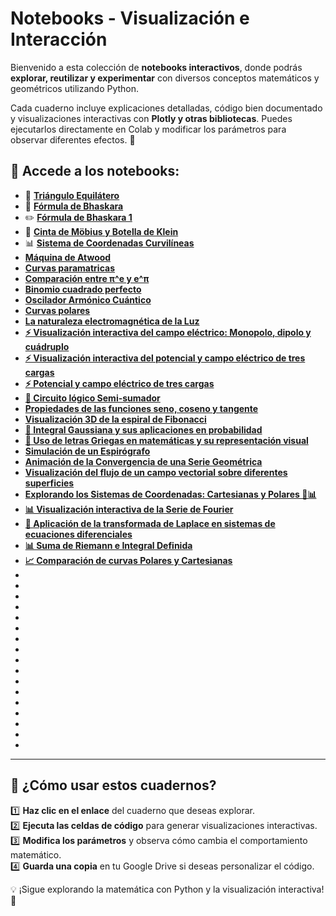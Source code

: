 
# Notebooks - Visualización e Interacción  

Bienvenido a esta colección de **notebooks interactivos**, donde podrás **explorar, reutilizar y experimentar** con diversos conceptos matemáticos y geométricos utilizando Python.  

Cada cuaderno incluye explicaciones detalladas, código bien documentado y visualizaciones interactivas con **Plotly y otras bibliotecas**. Puedes ejecutarlos directamente en Colab y modificar los parámetros para observar diferentes efectos. 🚀  

## 🔗 Accede a los notebooks:  
- 📐 **[Triángulo Equilátero](https://colab.research.google.com/drive/1V2l_wsTrMvoHrcVP6qz1lL8Hp4pWPyX3?usp=sharing)**  
- 📏 **[Fórmula de Bhaskara](https://colab.research.google.com/drive/1i0sphVxFsYY3c2uf9hSCV5jLrWypAeQr?usp=sharing)**  
- ✏️ **[Fórmula de Bhaskara 1](https://colab.research.google.com/drive/1wHJhco9AbCYRL_1yN0LjxhrVm7my_6gu?usp=sharing)**  
- 🔄 **[Cinta de Möbius y Botella de Klein](https://colab.research.google.com/drive/1Zc9NQu15M7PnOQ0D7bQmcx04F_damHfp?usp=sharing)**  
- 📊 **[Sistema de Coordenadas Curvilíneas](https://colab.research.google.com/drive/1gsgRnXFv5slqyGZnq9LO7mXZeXlZcFRH?usp=sharing)**
- **[Máquina de Atwood](https://colab.research.google.com/drive/1gxpOhNMYvagw5_xxYNVri6sPQeZS1HGA?usp=sharing)**
- **[Curvas paramatricas](https://colab.research.google.com/drive/18piybQ9RD9AfII2KT_946k7QlpFYW99F?usp=sharing)**
- **[Comparación entre π^e   y  e^π](https://colab.research.google.com/drive/1BeN7f64ycb7ERwsQyAwTb2JvRrae_i_W?usp=sharing)** 
- **[Binomio cuadrado perfecto](https://colab.research.google.com/drive/1W0AkGsMQvHS83CjKUcibwB1iQU_ZKixK?usp=sharing)** 
- **[Oscilador Armónico Cuántico](https://colab.research.google.com/drive/1jSeayoTipEarTcrOXal5LzdKeZRTjRX2?usp=sharing)** 
- **[Curvas polares](https://colab.research.google.com/drive/15a0LteszJ8acEjmNAi1e1vzTJWHmlqmE?usp=sharing)**
- **[La naturaleza electromagnética de la Luz](https://colab.research.google.com/drive/1Btca4HW4A-BMrDLQgfbJ8Uw-aElsL-CN?usp=sharing)**
- **[⚡ Visualización interactiva del campo eléctrico: Monopolo, dipolo y cuádruplo](https://colab.research.google.com/drive/1_UqNPabrjplJCVKZj50H1eZvpFhQRlw6?usp=sharing)** 
- **[⚡ Visualización interactiva del potencial y campo eléctrico de tres cargas](https://colab.research.google.com/drive/1dyfhP3KJcXX5mLl22hUeNj0zUEpZCI18?usp=sharing)** 
- **[⚡ Potencial y campo eléctrico de tres cargas](https://colab.research.google.com/drive/11UMVwhWxAAbaNOjmumzuotKnALC9bDQz?usp=sharing)**
- **[🔢 Circuito lógico Semi-sumador](https://colab.research.google.com/drive/175bin6_7MzmI9KzdToplpwp4xRRHBLiA?usp=sharing)** 
- **[Propiedades de las funciones seno, coseno y tangente](https://colab.research.google.com/drive/1dg5nEmLBz_bickiRj4E8sgCLtuQRG9S_?usp=sharing)**
- **[Visualización 3D de la espiral de Fibonacci](https://colab.research.google.com/drive/1sgvTwBfXPfkpwTl9wHEw3y6AfczVvlO2?usp=sharing)**
- **[📌 Integral Gaussiana y sus aplicaciones en probabilidad](https://colab.research.google.com/drive/1BIIWANABQyvnJzgYvlwLfWr1UCvXeS11?usp=sharing)** 
- **[📖 Uso de letras Griegas en matemáticas y su representación visual](https://colab.research.google.com/drive/1VvNr3ribj2UIFgqV-mojI9z63LTTzA2I?usp=sharing)** 
- **[Simulación de un Espirógrafo](https://colab.research.google.com/drive/1bfNMGV04nFKDpfje5hvb1DYz5uK-E6B3?usp=sharing)**
- **[Animación de la Convergencia de una Serie Geométrica](https://colab.research.google.com/drive/1NBJrQY4PIS4szmu6zY-q2CtrgIolcDVh?usp=sharing)** 
- **[Visualización del flujo de un campo vectorial sobre diferentes superficies](https://colab.research.google.com/drive/1D73fwbkId5HdN6w3q0rHNSn0EgHZoaJW?usp=sharing)**
- **[Explorando los Sistemas de Coordenadas: Cartesianas y Polares 🧭📊](https://colab.research.google.com/drive/1lngoJBKMo1SQB8ob1J3Giy-ymAyAnbNp?usp=sharing)**
- **[📊 Visualización interactiva de la Serie de Fourier](https://colab.research.google.com/drive/1neJ8piABXLw9wcuzDx18jnmf8uRd676a?usp=sharing)** 
- **[📘 Aplicación de la transformada de Laplace en sistemas de ecuaciones diferenciales](https://colab.research.google.com/drive/1PaPC5IZVSKNIsLCv3SbnSvCQtoA4enQT?usp=sharing)** 
- **[📊 Suma de Riemann e Integral Definida](https://colab.research.google.com/drive/1RvFAogG5qAp3sYDibCqW0R6vfagFrBrb?usp=sharing)**
- **[📈 Comparación de curvas Polares y Cartesianas](https://colab.research.google.com/drive/1dphCNs9LnNRvzzVuynkDANxmPw6O7vib?usp=sharing)** 
- **[]()**
- **[]()**
- **[]()** 
- **[]()** 
- **[]()**
- **[]()** 
- **[]()**
- **[]()**
- **[]()** 
- **[]()** 
- **[]()**
- **[]()** 
- **[]()**
- **[]()**
- **[]()** 
- **[]()** 
- **[]()**
___
## 🎯 ¿Cómo usar estos cuadernos?  
1️⃣ **Haz clic en el enlace** del cuaderno que deseas explorar.  
2️⃣ **Ejecuta las celdas de código** para generar visualizaciones interactivas.  
3️⃣ **Modifica los parámetros** y observa cómo cambia el comportamiento matemático.  
4️⃣ **Guarda una copia** en tu Google Drive si deseas personalizar el código.  

💡 ¡Sigue explorando la matemática con Python y la visualización interactiva! 🌟  
